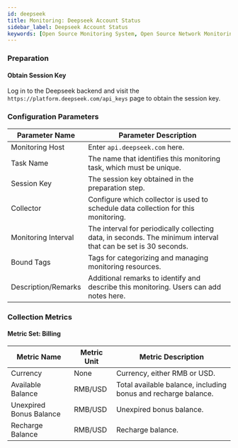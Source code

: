 ```yaml
---
id: deepseek
title: Monitoring: Deepseek Account Status
sidebar_label: Deepseek Account Status
keywords: [Open Source Monitoring System, Open Source Network Monitoring, Deepseek Account Monitoring]
---
```


### Preparation

#### Obtain Session Key
Log in to the Deepseek backend and visit the `https://platform.deepseek.com/api_keys` page to obtain the session key.

### Configuration Parameters

| Parameter Name | Parameter Description |
| ------------- | --------------------- |
| Monitoring Host | Enter `api.deepseek.com` here. |
| Task Name | The name that identifies this monitoring task, which must be unique. |
| Session Key | The session key obtained in the preparation step. |
| Collector | Configure which collector is used to schedule data collection for this monitoring. |
| Monitoring Interval | The interval for periodically collecting data, in seconds. The minimum interval that can be set is 30 seconds. |
| Bound Tags | Tags for categorizing and managing monitoring resources. |
| Description/Remarks | Additional remarks to identify and describe this monitoring. Users can add notes here. |

### Collection Metrics

#### Metric Set: Billing

| Metric Name | Metric Unit | Metric Description |
| ---------- | ---------- | ----------------- |
| Currency | None | Currency, either RMB or USD. |
| Available Balance | RMB/USD | Total available balance, including bonus and recharge balance. |
| Unexpired Bonus Balance | RMB/USD | Unexpired bonus balance. |
| Recharge Balance | RMB/USD | Recharge balance. |
